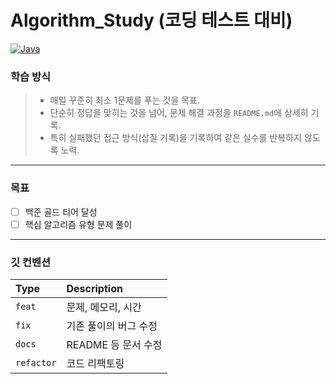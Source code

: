 # Algorithm_Study (코딩 테스트 대비)

[![Java](https://img.shields.io/badge/Language-Java-blue.svg?style=for-the-badge&logo=java)](&nbsp;)

### 학습 방식

> - 매일 꾸준히 최소 1문제를 푸는 것을 목표.
> - 단순히 정답을 맞히는 것을 넘어, 문제 해결 과정을 `README.md`에 상세히 기록.
> - 특히 실패했던 접근 방식(삽질 기록)을 기록하여 같은 실수를 반복하지 않도록 노력.

---

### 목표

- [ ] 백준 골드 티어 달성
- [ ] 핵심 알고리즘 유형 문제 풀이

---

### 깃 컨벤션
| Type       | Description    |
|:-----------|:---------------|
| `feat`     | 문제, 메모리, 시간    |
| `fix`      | 기존 풀이의 버그 수정   |
| `docs`     | README 등 문서 수정 |
| `refactor` | 코드 리팩토링        |